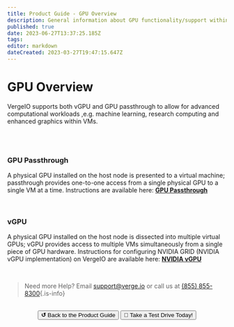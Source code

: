 ```yaml
---
title: Product Guide - GPU Overview
description: General information about GPU functionality/support within VergeIO
published: true
date: 2023-06-27T13:37:25.185Z
tags: 
editor: markdown
dateCreated: 2023-03-27T19:47:15.647Z
---
```


# GPU Overview

VergeIO supports both vGPU and GPU passthrough to allow for advanced computational workloads ,e.g. machine learning, research computing and enhanced graphics within VMs.

<br>
<br>

### GPU Passthrough
A physical GPU installed on the host node is presented to a virtual machine; passthrough provides one-to-one access from a single physical GPU to a single VM at a time.  Instructions are available here: [**GPU Passthrough**](/public/ProductGuide/GPUPassthrough)  

<br>

### vGPU
A physical GPU installed on the host node is dissected into multiple virtual GPUs; vGPU provides access to multiple VMs simultaneously from a single piece of GPU hardware.  Instructions for configuring NVIDIA GRID (NVIDIA vGPU implementation) on VergeIO are available here: [**NVIDIA vGPU**](/public/ProductGuide/nvidiavGPU)

<br>   

> Need more Help? Email <a href="mailto:support@verge.io?subject=Support Inquiry" target="_blank" rel="noopener noreferrer">support@verge.io</a> or call us at <a href="tel:+855-855-8300">(855) 855-8300</a>{.is-info}

<br>

<div style="text-align:center; margin-bottom:5px">
  <a href="../ProductGuide/menu"><button class="button-grey"><b>↺</b> Back to the Product Guide</button></a>
  <a href="https://www.verge.io/test-drive#Demo-Section"><button class="button-cta">🚗 Take a Test Drive Today!</button></a>
</div>